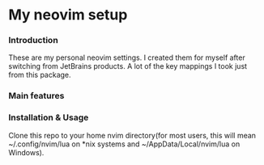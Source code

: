 # My neovim setup

### Introduction
These are my personal neovim settings. I created them for myself after switching from JetBrains products. A lot of the key mappings I took just from this package.

### Main features


### Installation & Usage
Clone this repo to your home nvim directory(for most users, this will mean ~/.config/nvim/lua on *nix systems and ~/AppData/Local/nvim/lua on Windows).
